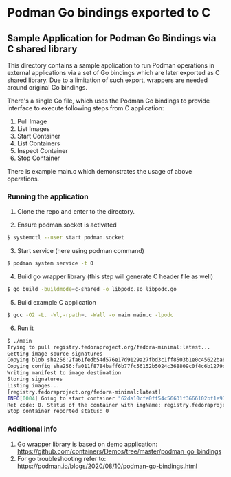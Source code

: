 # Podman Go bindings exported to C

## Sample Application for Podman Go Bindings via C shared library

This directory contains a sample application to run Podman operations in
external applications via a set of Go bindings which are later exported 
as C shared library. Due to a limitation of such export, wrappers are
needed around original Go bindings.

There's a single Go file, which uses the Podman Go bindings to provide
interface to execute following steps from C application:

1. Pull Image
2. List Images
3. Start Container
4. List Containers
5. Inspect Container
6. Stop Container

There is example main.c which demonstrates the usage of above operations.

### Running the application

1. Clone the repo and enter to the directory.

2. Ensure podman.socket is activated
```bash
$ systemctl --user start podman.socket
```

3. Start service (here using podman command)
```bash
$ podman system service -t 0
```

4. Build go wrapper library (this step will generate C header file as well)
```bash
$ go build -buildmode=c-shared -o libpodc.so libpodc.go
```

5. Build example C application
```bash
$ gcc -O2 -L. -Wl,-rpath=. -Wall -o main main.c -lpodc
```

6. Run it
```bash
$ ./main
Trying to pull registry.fedoraproject.org/fedora-minimal:latest...
Getting image source signatures
Copying blob sha256:2fa61fedb54d576e17d9129a27fbd3c1ff8503b1e0c45622ba8de6a51fb6a9ef
Copying config sha256:fa011f8784baff6b77fc56152b5024c368809c0f4c6b1279dbd9b173f534028a
Writing manifest to image destination
Storing signatures
Listing images...
[registry.fedoraproject.org/fedora-minimal:latest]
INFO[0004] Going to start container "62da10cfe0ff54c56631f3666102bf1e978b2e46263e0434ee4cb0f843def760" 
Ret code: 0. Status of the container with imgName: registry.fedoraproject.org/fedora-minimal:latest is: running
Stop container reported status: 0
```
### Additional info
1. Go wrapper library is based on demo application: https://github.com/containers/Demos/tree/master/podman_go_bindings
2. For go troubleshooting refer to: https://podman.io/blogs/2020/08/10/podman-go-bindings.html
